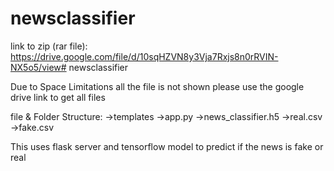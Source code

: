 ﻿# newsclassifier
link to zip (rar file):  https://drive.google.com/file/d/10sqHZVN8y3Vja7Rxjs8n0rRVIN-NX5o5/view# newsclassifier

Due to Space Limitations all the file is not shown please use the google drive link to get all files

file & Folder Structure:
->templates
->app.py
->news_classifier.h5
->real.csv
->fake.csv

This uses flask server and tensorflow model to predict if the news is fake or real
